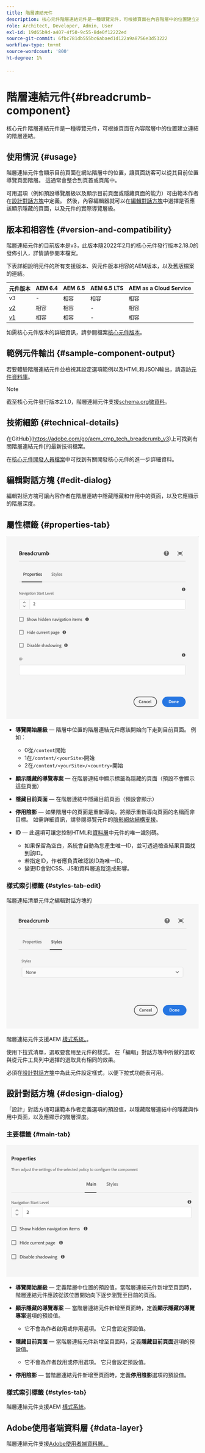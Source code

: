 ```yaml
---
title: 階層連結元件
description: 核心元件階層連結元件是一種導覽元件，可根據頁面在內容階層中的位置建立連結的階層連結。
role: Architect, Developer, Admin, User
exl-id: 19d65b9d-a407-4f50-9c55-8de0f12222ed
source-git-commit: 6fbc781db555bc6abaed1d122a9a8756e3d53222
workflow-type: tm+mt
source-wordcount: '800'
ht-degree: 1%

---
```


# 階層連結元件{#breadcrumb-component}

核心元件階層連結元件是一種導覽元件，可根據頁面在內容階層中的位置建立連結的階層連結。

## 使用情況 {#usage}

階層連結元件會顯示目前頁面在網站階層中的位置，讓頁面訪客可以從其目前位置導覽頁面階層。 這通常會整合到頁首或頁尾中。

可用選項（例如預設導覽層級以及顯示目前頁面或隱藏頁面的能力）可由範本作者在[設計對話方塊](#design-dialog)中定義。 然後，內容編輯器就可以在[編輯對話方塊](#edit-dialog)中選擇是否應該顯示隱藏的頁面，以及元件的實際導覽層級。

## 版本和相容性 {#version-and-compatibility}

階層連結元件的目前版本是v3，此版本隨2022年2月的核心元件發行版本2.18.0的發佈引入，詳情請參閱本檔案。

下表詳細說明元件的所有支援版本、與元件版本相容的AEM版本，以及舊版檔案的連結。

| 元件版本 | AEM 6.4 | AEM 6.5 | AEM 6.5 LTS | AEM as a Cloud Service  |
|--- | --- |--- |---|---|
| v3 | - | 相容 | 相容 | 相容 |
| [v2](v2/breadcrumb.md) | 相容 | 相容 | - | 相容 |
| [v1](v1/breadcrumb-v1.md) | 相容 | 相容 | - | 相容 |

如需核心元件版本的詳細資訊，請參閱檔案[核心元件版本](/help/versions.md)。

## 範例元件輸出 {#sample-component-output}

若要體驗階層連結元件並檢視其設定選項範例以及HTML和JSON輸出，請造訪[元件資料庫](https://adobe.com/go/aem_cmp_library_breadcrumb)。

>[!NOTE]
>
>截至核心元件發行版本2.1.0，階層連結元件支援[schema.org微資料](https://schema.org/BreadcrumbList)。

## 技術細節 {#technical-details}

在GitHub](https://adobe.com/go/aem_cmp_tech_breadcrumb_v3)上可找到有關階層連結元件[的最新技術檔案。

在[核心元件開發人員檔案](/help/developing/overview.md)中可找到有關開發核心元件的進一步詳細資料。

## 編輯對話方塊 {#edit-dialog}

編輯對話方塊可讓內容作者在階層連結中隱藏隱藏和作用中的頁面，以及它應顯示的階層深度。

## 屬性標籤 {#properties-tab}

![階層連結元件編輯對話方塊](/help/assets/breadcrumb-edit.png)

* **導覽開始層級** — 階層中位置的階層連結元件應該開始向下走到目前頁面。 例如：

   * 0從`/content`開始
   * 1在`/content/<yourSite>`開始
   * 2在`/content/<yourSite>/<country>`開始

* **顯示隱藏的導覽專案** — 在階層連結中顯示標籤為隱藏的頁面（預設不會顯示這些頁面）
* **隱藏目前頁面** — 在階層連結中隱藏目前頁面（預設會顯示）
* **停用陰影** — 如果階層中的頁面是重新導向，將顯示重新導向頁面的名稱而非目標。 如需詳細資訊，請參閱導覽元件的[陰影網站結構支援](navigation.md#shadow-structure)。
* **ID** — 此選項可讓您控制HTML和[資料層](/help/developing/data-layer/overview.md)中元件的唯一識別碼。
   * 如果保留為空白，系統會自動為您產生唯一ID，並可透過檢查結果頁面找到該ID。
   * 若指定ID，作者應負責確認該ID為唯一ID。
   * 變更ID會對CSS、JS和資料層追蹤造成影響。

### 樣式索引標籤 {#styles-tab-edit}

階層連結清單元件之編輯對話方塊的![樣式索引標籤](/help/assets/breadcrumb-edit-styles.png)

階層連結元件支援AEM [樣式系統。](/help/get-started/authoring.md#component-styling)。

使用下拉式清單，選取要套用至元件的樣式。 在「編輯」對話方塊中所做的選取與從元件工具列中選擇的選取具有相同的效果。

必須在[設計對話方塊](#design-dialog)中為此元件設定樣式，以便下拉式功能表可用。

## 設計對話方塊 {#design-dialog}

「設計」對話方塊可讓範本作者定義選項的預設值，以隱藏階層連結中的隱藏與作用中頁面，以及應顯示的階層深度。

### 主要標籤 {#main-tab}

![](/help/assets/breadcrumb-design.png)

* **導覽開始層級** — 定義階層中位置的預設值，當階層連結元件新增至頁面時，階層連結元件應該從該位置開始向下逐步瀏覽至目前的頁面。
* **顯示隱藏的導覽專案** — 當階層連結元件新增至頁面時，定義&#x200B;**顯示隱藏的導覽專案**&#x200B;選項的預設值。

   * 它不會為作者啟用或停用選項。 它只會設定預設值。

* **隱藏目前頁面** — 當階層連結元件新增至頁面時，定義&#x200B;**隱藏目前頁面**&#x200B;選項的預設值。

   * 它不會為作者啟用或停用選項。 它只會設定預設值。

* **停用陰影** — 當階層連結元件新增至頁面時，定義&#x200B;**停用陰影**&#x200B;選項的預設值。

### 樣式索引標籤 {#styles-tab}

階層連結元件支援AEM [樣式系統](/help/get-started/authoring.md#component-styling)。

## Adobe使用者端資料層 {#data-layer}

階層連結元件支援[Adobe使用者端資料層。](/help/developing/data-layer/overview.md)
